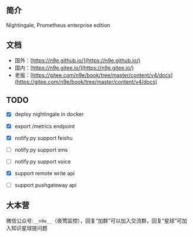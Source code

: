 ## 简介

Nightingale, Prometheus enterprise edition


## 文档

- 国外：[https://n9e.github.io/](https://n9e.github.io/)
- 国内：[https://n9e.gitee.io/](https://n9e.gitee.io/)
- 老版：[https://gitee.com/n9e/book/tree/master/content/v4/docs](https://gitee.com/n9e/book/tree/master/content/v4/docs)

## TODO

- [x] deploy nightingale in docker
- [x] export /metrics endpoint
- [x] notify.py support feishu
- [ ] notify.py support sms
- [ ] notify.py support voice
- [x] support remote write api
- [ ] support pushgateway api


## 大本营

微信公众号:`__n9e__`（夜莺监控），回复“加群”可以加入交流群，回复“星球”可加入知识星球提问题
